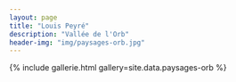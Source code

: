 ```yaml
---
layout: page
title: "Louis Peyré"
description: "Vallée de l'Orb"
header-img: "img/paysages-orb.jpg"
---
```


{% include gallerie.html gallery=site.data.paysages-orb %}
